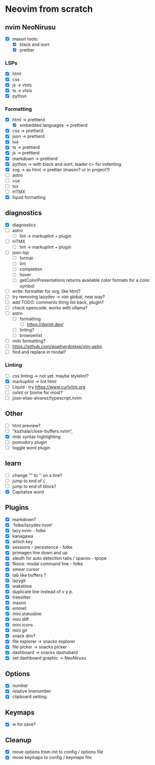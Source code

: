 # Neovim from scratch

## nvim NeoNirusu

- [x] mason tools:
  - [x] black and isort
  - [x] prettier

### LSPs

- [x] html
- [x] css
- [x] js -> vtsls
- [x] ts -> vtsls
- [x] python

### Formatting

- [x] html -> prettierd
  - [x] embedded languages -> prettierd
- [x] css -> prettierd
- [x] json -> prettierd
- [x] lua
- [x] ts -> prettierd
- [x] js -> prettierd
- [x] markdown -> prettierd
- [x] python -> with black and isort. leader c= for indenting
- [x] svg -> as html -> prettier (mason? or in project?)
- [ ] astro
- [ ] vue
- [ ] tsx
- [ ] HTMX
- [x] liquid formatting

## diagnostics

- [x] diagnostics
- [ ] astro
  - [ ] lint -> markuplint + plugin
- [ ] HTMX
  - [ ] lint -> markuplint + plugin
- [ ] json-lsp
  - [ ] format
  - [ ] lint
  - [ ] completion
  - [ ] hover
  - [ ] getColorPresentations returns available color formats for a color symbol
- [ ] write: formatter for svg, like html?
- [ ] try removing lazydev -> vim global, new way?
- [ ] add TODO: comments thing list back, plugin?
- [ ] check opencode. works with ollama?
- [ ] astro
  - [ ] formatting
    - [ ] https://dprint.dev/
  - [ ] linting?
  - [ ] browserlist
- [ ] mdx formatting?
- [ ] https://github.com/wuelnerdotexe/vim-astro
- [ ] find and replace in modal?

### Linting

- [ ] css linting -> not yet. maybe stylelint?
- [x] markuplint -> lint html
- [ ] Liquid : try https://www.curlylint.org
- [ ] oxlint or biome for most?
- [ ] jose-elias-alvarez/typescript.nvim

## Other

- [ ] html preview?
- [ ] "kazhala/close-buffers.nvim",
- [x] mdx syntax highlighting
- [ ] pomodory plugin
- [ ] toggle word plugin

## learn

- [ ] change "" to '' on a line?
- [ ] jump to end of {
- [ ] jump to end of block?
- [x] Capitalize word

## Plugins

- [x] markdown?
- [x] 'folke/lazydev.nvim'
- [x] lazy.nvim - folke
- [x] kanagawa
- [x] which key
- [x] sessions - persistence - folke
- [x] primagen line down and up
- [x] sleuth for auto detection tabs / spaces - tpope
- [x] Noice: modal command line - folke
- [x] smear cursor
- [x] tab like buffers ?
- [x] lazygit
- [x] wakatime
- [x] duplicate line instead of v y p.
- [x] treesitter
- [x] mason
- [x] emmet
- [x] mini.statusline
- [x] mini diff
- [x] mini icons
- [x] mini git
- [x] snack dim?
- [x] file explorer -> snacks explorer
- [x] file picker -> snacks picker
- [x] dashboard -> snacks dashobard
- [x] set dashboard graphic -> NeoNirusu

## Options

- [x] number
- [x] relative linenumber
- [x] clipboard setting.

## Keymaps

- [x] w for save?

## Cleanup

- [x] move options from init to config / options file
- [x] move keymaps to config / keymaps file
